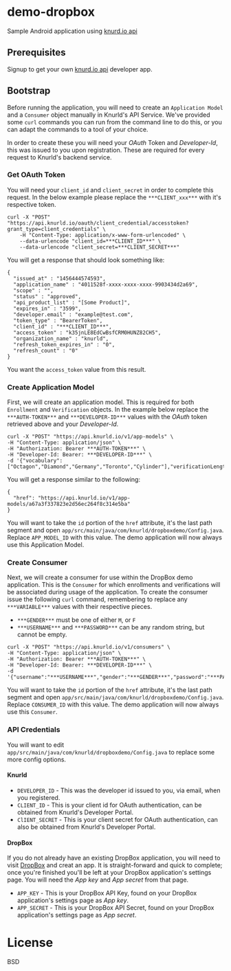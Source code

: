 # demo-dropbox
Sample Android application using [knurd.io api](https://developer.knurld.io)

## Prerequisites
Signup to get your own [knurd.io api](https://developer.knurld.io) developer app.

## Bootstrap

Before running the application, you will need to create an `Application Model` and a `Consumer` object manually in Knurld's API Service. We've provided some `curl` commands you can run from the command line to do this, or you can adapt the commands to a tool of your choice.

In order to create these you will need your _OAuth_ Token and _Developer-Id_, this was issued to you upon registration. These are required for every request to Knurld's backend service.

### Get OAuth Token

You will need your `client_id` and `client_secret` in order to complete this request. In the below example please replace the `***CLIENT_xxx***` with it's respective token.

```
curl -X "POST" "https://api.knurld.io/oauth/client_credential/accesstoken?grant_type=client_credentials" \
    -H "Content-Type: application/x-www-form-urlencoded" \
    --data-urlencode "client_id=***CLIENT_ID***" \
    --data-urlencode "client_secret=***CLIENT_SECRET***"
```

You will get a response that should look something like:

```
{
  "issued_at" : "1456444574593",
  "application_name" : "4011528f-xxxx-xxxx-xxxx-9903434d2a69",
  "scope" : "",
  "status" : "approved",
  "api_product_list" : "[Some Product]",
  "expires_in" : "3599",
  "developer.email" : "example@test.com",
  "token_type" : "BearerToken",
  "client_id" : "***CLIENT_ID***",
  "access_token" : "k35jnLE8EdCwBsfCRM0HUNZ82CH5",
  "organization_name" : "knurld",
  "refresh_token_expires_in" : "0",
  "refresh_count" : "0"
}
```

You want the `access_token` value from this result.

### Create Application Model

First, we will create an application model. This is required for both `Enrollment` and `Verification` objects. In the example below replace the `***AUTH-TOKEN***` and `***DEVELOPER-ID***` values with the _OAuth_ token retrieved above and your _Developer-Id_.

```
curl -X "POST" "https://api.knurld.io/v1/app-models" \
-H "Content-Type: application/json" \
-H "Authorization: Bearer ***AUTH-TOKEN***" \
-H "Developer-Id: Bearer: ***DEVELOPER-ID***" \
-d '{"vocabulary":["Octagon","Diamond","Germany","Toronto","Cylinder"],"verificationLength":"3"}'
```

You will get a response similar to the following:

```
{
  "href": "https://api.knurld.io/v1/app-models/a67a3f337823e2d56ec264f8c314e5ba"
}
```

You will want to take the `id` portion of the `href` attribute, it's the last path segment and open `app/src/main/java/com/knurld/dropboxdemo/Config.java`. Replace `APP_MODEL_ID` with this value. The demo application will now always use this Application Model.

### Create Consumer

Next, we will create a consumer for use within the DropBox demo application. This is the `Consumer` for which enrollments and verifications will be associated during usage of the application. To create the consumer issue the following `curl` command, remembering to replace any `***VARIABLE***` values with their respective pieces.

* `***GENDER***` must be one of either `M`, or `F`
* `***USERNAME***` and `***PASSWORD***` can be any random string, but cannot be empty.

```
curl -X "POST" "https://api.knurld.io/v1/consumers" \
-H "Content-Type: application/json" \
-H "Authorization: Bearer ***AUTH-TOKEN***" \
-H "Developer-Id: Bearer: ***DEVELOPER-ID***" \
-d '{"username":"***USERNAME***","gender":"***GENDER***","password":"***PASSWORD***"}'
```

You will want to take the `id` portion of the `href` attribute, it's the last path segment and open `app/src/main/java/com/knurld/dropboxdemo/Config.java`. Replace `CONSUMER_ID` with this value. The demo application will now always use this `Consumer`.

### API Credentials

You will want to edit `app/src/main/java/com/knurld/dropboxdemo/Config.java` to replace some more config options.

#### Knurld

* `DEVELOPER_ID` - This was the developer id issued to you, via email, when you registered.
* `CLIENT_ID` - This is your client id for OAuth authentication, can be obtained from Knurld's Developer Portal.
* `ClIENT_SECRET` - This is your client secret for OAuth authentication, can also be obtained from Knurld's Developer Portal.

#### DropBox

If you do not already have an existing DropBox application, you will need to visit [DropBox](http://dropbox.com/developers) and creat an app. It is straight-forward and quick to complete; once you're finished you'll be left at your DropBox application's settings page. You will need the _App key_ and _App secret_ from that page.

* `APP_KEY` - This is your DropBox API Key, found on your DropBox application's settings page as _App key_.
* `APP_SECRET` - This is your DropBox API Secret, found on your DropBox application's settings page as _App secret_.

# License
BSD

